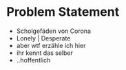 <div class="h-full flex flex-col">

# Problem Statement
  <div class="flex flex-1 mb-14">
    <div class="flex-1 relative">
      <div class="flex-row flex-1">
        <ul>
          <v-clicks>
            <li>Scholgefäden von Corona</li>
            <li>Lonely | Desperate</li>
            <li>aber wtf erzähle ich hier</li>
            <li>ihr kennt das selber</li>
            <li>..hoffentlich</li>
          </v-clicks>
        </ul>
      </div>
    </div>
    <div class="w-1/2 h-[22.5rem]">
      <LightOrDark>
        <template #dark>
          <img src="/lightbulbcrack_black.png" alt="http://80.158.78.228/random" class="h-[22.5rem] object-contain"/>
        </template>
        <template #light>
          <img src="/lightbulbcrack.png" alt="http://80.158.78.228/random" class="h-[22.5rem] object-contain"/>
        </template>
      </LightOrDark>
    </div>
  </div>
</div>

<Footer />

<style>
p {
  margin-top: 0px;
  margin-bottom: 0px;
}
</style>
